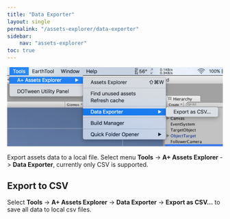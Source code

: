 ```yaml
---
title: "Data Exporter"
layout: single
permalink: "/assets-explorer/data-exporter"
sidebar:
    nav: "assets-explorer"
toc: true
---
```


![data-exporter](/assets/images/data-exporter.png)

Export assets data to a local file. Select menu __Tools__ -> __A+ Assets Explorer__ -> __Data Exporter__, currently only CSV is supported. 

## Export to CSV

Select  __Tools__ -> __A+ Assets Explorer__ -> __Data Exporter__ -> __Export as CSV...__ to save all data to local csv files.